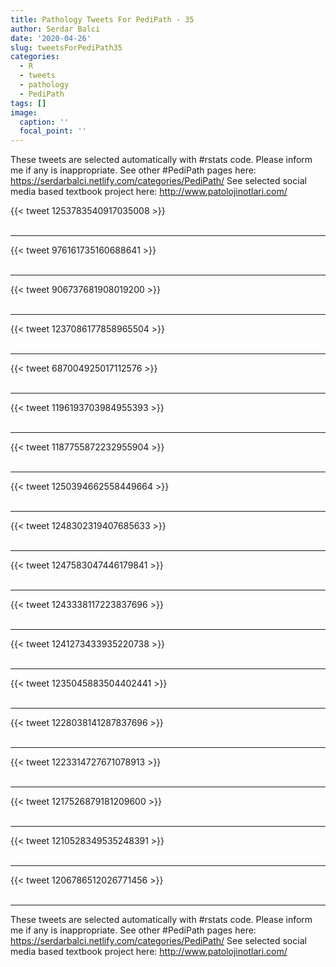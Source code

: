 ```yaml
---
title: Pathology Tweets For PediPath - 35
author: Serdar Balci
date: '2020-04-26'
slug: tweetsForPediPath35
categories:
  - R
  - tweets
  - pathology
  - PediPath
tags: []
image:
  caption: ''
  focal_point: ''
---
```



These tweets are selected automatically with #rstats code. Please inform me if any is inappropriate.
See other #PediPath pages here: https://serdarbalci.netlify.com/categories/PediPath/ 
See selected social media based textbook project here: http://www.patolojinotlari.com/

{{< tweet 1253783540917035008 >}}
<br>
<br>
<hr>
{{< tweet 976161735160688641 >}}
<br>
<br>
<hr>
{{< tweet 906737681908019200 >}}
<br>
<br>
<hr>
{{< tweet 1237086177858965504 >}}
<br>
<br>
<hr>
{{< tweet 687004925017112576 >}}
<br>
<br>
<hr>
{{< tweet 1196193703984955393 >}}
<br>
<br>
<hr>
{{< tweet 1187755872232955904 >}}
<br>
<br>
<hr>
{{< tweet 1250394662558449664 >}}
<br>
<br>
<hr>
{{< tweet 1248302319407685633 >}}
<br>
<br>
<hr>
{{< tweet 1247583047446179841 >}}
<br>
<br>
<hr>
{{< tweet 1243338117223837696 >}}
<br>
<br>
<hr>
{{< tweet 1241273433935220738 >}}
<br>
<br>
<hr>
{{< tweet 1235045883504402441 >}}
<br>
<br>
<hr>
{{< tweet 1228038141287837696 >}}
<br>
<br>
<hr>
{{< tweet 1223314727671078913 >}}
<br>
<br>
<hr>
{{< tweet 1217526879181209600 >}}
<br>
<br>
<hr>
{{< tweet 1210528349535248391 >}}
<br>
<br>
<hr>
{{< tweet 1206786512026771456 >}}
<br>
<br>
<hr>


These tweets are selected automatically with #rstats code. Please inform me if any is inappropriate.
See other #PediPath pages here: https://serdarbalci.netlify.com/categories/PediPath/ 
See selected social media based textbook project here: http://www.patolojinotlari.com/
